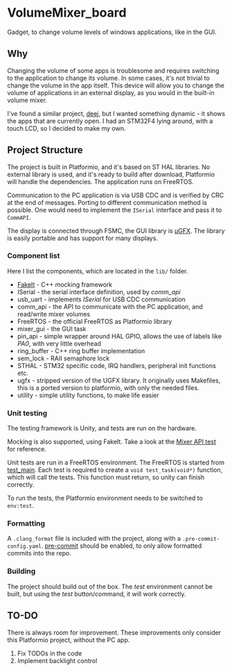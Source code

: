 # VolumeMixer_board

Gadget, to change volume levels of windows applications, like in the GUI.

## Why
Changing the volume of some apps is troublesome and requires switching to the application to change its volume. In some cases, it's not trivial to change the volume in the app itself. This device will allow you to change the volume of applications in an external display, as you would in the built-in volume mixer.

I've found a similar project, [deej](https://github.com/omriharel/deej), but I wanted something dynamic - it shows the apps that are currently open. I had an STM32F4 lying around, with a touch LCD, so I decided to make my own.

## Project Structure
The project is built in Platformio, and it's based on ST HAL libraries. No external library is used, and it's ready to build after download, Platformio will handle the dependencies. The application runs on FreeRTOS.

Communication to the PC application is via USB CDC and is verified by CRC at the end of messages. Porting to different communication method is possible. One would need to implement the `ISerial` interface and pass it to `CommAPI`.

The display is connected through FSMC, the GUI library is [µGFX](https://ugfx.io/). The library is easily portable and has support for many displays.

### Component list
Here I list the components, which are located in the `lib/` folder.

+ [FakeIt](https://github.com/eranpeer/FakeIt) - C++ mocking framework
+ ISerial - the serial interface definition, used by *comm_api*
+ usb_uart - implements *ISerial* for USB CDC communication
+ comm_api - the API to communicate with the PC application, and read/write mixer volumes
+ FreeRTOS - the official FreeRTOS as Platformio library
+ mixer_gui - the GUI task
+ pin_api - simple wrapper around HAL GPIO, allows the use of labels like *PA0*, with very little overhead
+ ring_buffer - C++ ring buffer implementation
+ sem_lock - RAII semaphore lock
+ STHAL - STM32 specific code, IRQ handlers, peripheral init functions etc.
+ ugfx - stripped version of the UGFX library. It originally uses Makefiles, this is a ported version to platformio, with only the needed files.
+ utility - simple utility functions, to make life easier

### Unit testing
The testing framework is Unity, and tests are run on the hardware.

Mocking is also supported, using FakeIt. Take a look at the [Mixer API test](lib\comm_api\comm_api_test.cpp) for reference.

Unit tests are run in a FreeRTOS environment. The FreeRTOS is started from [test_main](test/test_main.cpp). Each test is required to create a `void test_task(void*)` function, which will call the tests. This function must return, so unity can finish correctly.

To run the tests, the Platformio environment needs to be switched to `env:test`.

### Formatting
A `.clang_format` file is included with the project, along with a `.pre-commit-config.yaml`. [pre-commit](https://pre-commit.com/) should be enabled, to only allow formatted commits into the repo.

### Building
The project should build out of the box. The *test* environment cannot be built, but using the *test* button/command, it will work correctly.

## TO-DO
There is always room for improvement. These improvements only consider this Platformio project, without the PC app.

1. Fix TODOs in the code
1. Implement backlight control
